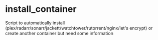# install_container
Script to automatically install (plex/radarr/sonarr/jackett/watchtower/rutorrent/nginx/let's encrypt) or create another container but need some information
